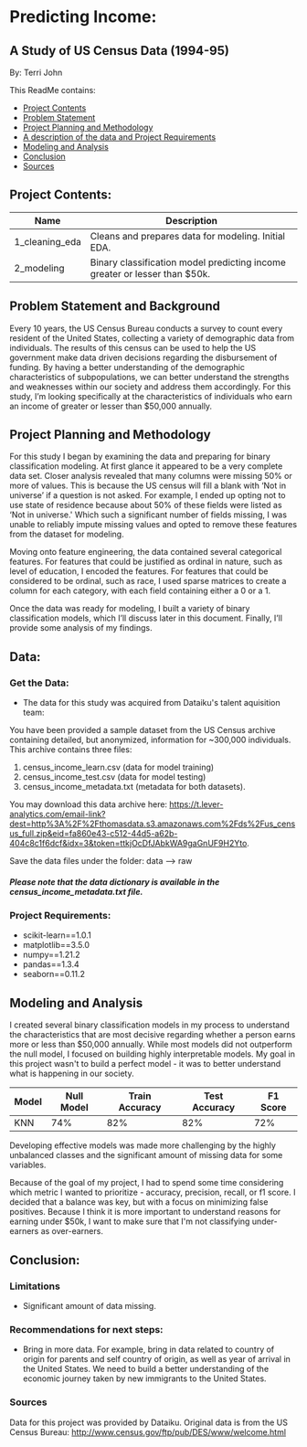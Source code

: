 
# Predicting Income:
## A Study of US Census Data (1994-95)

By: Terri John


This ReadMe contains:

* [Project Contents](#contents)
* [Problem Statement](#problemstatement)
* [Project Planning and Methodology](#planning)
* [A description of the data and Project Requirements](#data)
* [Modeling and Analysis](#model)
* [Conclusion](#conclusion)
* [Sources](#sources)



## <a name="contents"></a>Project Contents:

|Name|Description|
|---|---|
|1_cleaning_eda|Cleans and prepares data for modeling. Initial EDA.|
|2_modeling|Binary classification model predicting income greater or lesser than $50k.|

## <a name="problemstatement"></a>Problem Statement and Background

Every 10 years, the US Census Bureau conducts a survey to count every resident of the United States, collecting a variety of demographic data from individuals. The results of this census can be used to help the US government make data driven decisions regarding the disbursement of funding. By having a better understanding of the demographic characteristics of subpopulations, we can better understand the strengths and weaknesses within our society and address them accordingly. For this study, I’m looking specifically at the characteristics of individuals who earn an income of greater or lesser than $50,000 annually.



## <a name="planning"></a>Project Planning and Methodology

For this study I began by examining the data and preparing for binary classification modeling. At first glance it appeared to be a very complete data set. Closer analysis revealed that many columns were missing 50% or more of values. This is because the US census will fill a blank with ‘Not in universe’ if a question is not asked. For example, I ended up opting not to use state of residence because about 50% of these fields were listed as ‘Not in universe.' Which such a significant number of fields missing, I was unable to reliably impute missing values and opted to remove these features from the dataset for modeling.

Moving onto feature engineering, the data contained several categorical features. For features that could be justified as ordinal in nature, such as level of education, I encoded the features. For features that could be considered to be ordinal, such as race, I used sparse matrices to create a column for each category, with each field containing either a 0 or a 1.

Once the data was ready for modeling, I built a variety of binary classification models, which I’ll discuss later in this document. Finally, I’ll provide some analysis of my findings.


## <a name="data"></a>Data:

### Get the Data:
* The data for this study was acquired from Dataiku's talent aquisition team:

You have been provided a sample dataset from the US Census archive containing detailed, but anonymized, information for ~300,000 individuals. This archive contains three files:
1. census_income_learn.csv (data for model training)
2. census_income_test.csv (data for model testing)
3. census_income_metadata.txt (metadata for both datasets).

You may download this data archive here: https://t.lever-analytics.com/email-link?dest=http%3A%2F%2Fthomasdata.s3.amazonaws.com%2Fds%2Fus_census_full.zip&eid=fa860e43-c512-44d5-a62b-404c8c1f6dcf&idx=3&token=ttkjOcDfJAbkWA9gaGnUF9H2Yto.

Save the data files under the folder: data --> raw

##### Please note that the data dictionary is available in the census_income_metadata.txt file.


### Project Requirements:   

* scikit-learn==1.0.1
* matplotlib==3.5.0
* numpy==1.21.2
* pandas==1.3.4
* seaborn==0.11.2


## <a name="model"></a>Modeling and Analysis
I created several binary classification models in my process to understand the characteristics that are most decisive regarding whether a person earns more or less than $50,000 annually. While most models did not outperform the null model, I focused on building highly interpretable models. My goal in this project wasn't to build a perfect model - it was to better understand what is happening in our society.

|Model|Null Model|Train Accuracy|Test Accuracy|F1 Score|
|---|---|---|---|---|
|KNN|74%|82%|82%|72%|


Developing effective models was made more challenging by the highly unbalanced classes and the significant amount of missing data for some variables.

Because of the goal of my project, I had to spend some time considering which metric I wanted to prioritize - accuracy, precision, recall, or f1 score. I decided that a balance was key, but with a focus on minimizing false positives. Because I think it is more important to understand reasons for earning under $50k, I want to make sure that I'm not classifying under-earners as over-earners.


## <a name="conclusion"></a>Conclusion:
### Limitations
* Significant amount of data missing.


### Recommendations for next steps:
* Bring in more data. For example, bring in data related to country of origin for parents and self country of origin, as well as year of arrival in the United States. We need to build a better understanding of the economic journey taken by new immigrants to the United States.





### <a name="sources"></a>Sources

Data for this project was provided by Dataiku.
Original data is from the US Census Bureau: http://www.census.gov/ftp/pub/DES/www/welcome.html
